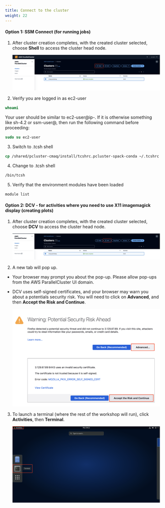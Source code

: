 ```yaml
---
title: Connect to the cluster
weight: 22
--- 
```


#### Option 1: SSM Connect (for running jobs)

1. After cluster creation completes, with the created cluster selected, choose **Shell** to access the cluster head node.

    ![Connect cluster - shell](/static/images/1-connectcluster-shell.png)

2. Verify you are logged in as ec2-user

```csh
whoami
```

Your user should be similar to ec2-user@ip-<IP-address>. If it is otherwise something like sh-4.2 or ssm-user@<IP-address>, then run the following command before proceeding:

```csh
sudo su ec2-user
```

3. Switch to .tcsh shell 

```csh
cp /shared/pcluster-cmaq/install/tcshrc.pcluster-spack-conda ~/.tcshrc 
```

4. Change to .tcsh shell

```csh
/bin/tcsh
``` 

5. Verify that the environment modules have  been loaded

```csh
module list
```



#### Option 2: DCV - for activities where you need to use X11 imagemagick display (creating plots)

1. After cluster creation completes, with the created cluster selected, choose **DCV** to access the cluster head node.

    ![Connect cluster - DCV](/static/images/1-connectcluster-dcv.png)

2. A new tab will pop up.

* Your browser may prompt you about the pop-up. Please allow pop-ups from the AWS ParallelCluster UI domain. 

* DCV uses self-signed certificates, and your browser may warn you about a potentials security risk. You will need to click on **Advanced**, and then **Accept the Risk and Continue**. 

    ![Connect cluster - DCV pop-up](/static/images/1-connectcluster-dcvpopup.png)

3. To launch a terminal (where the rest of the workshop will run), click **Activities**, then **Terminal**. 

    ![Connect cluster - DCV terminal](/static/images/1-connectcluster-dcvterminal.png)
